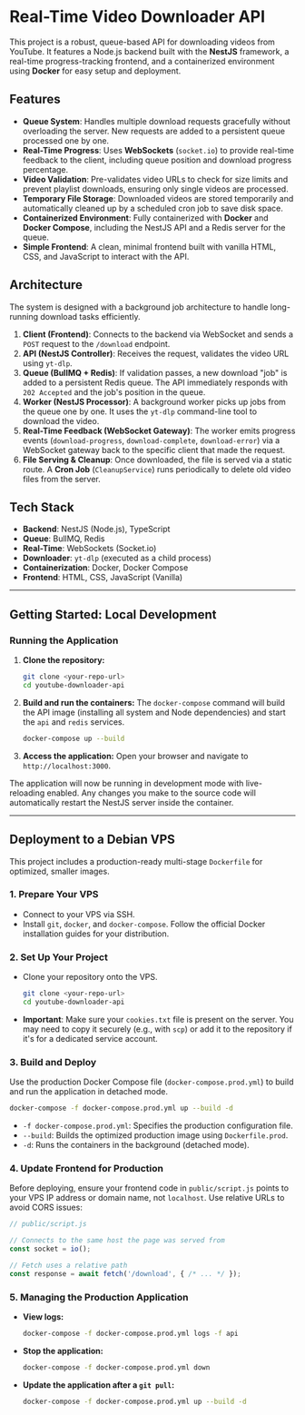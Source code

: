 # Real-Time Video Downloader API

This project is a robust, queue-based API for downloading videos from YouTube. It features a Node.js backend built with the **NestJS** framework, a real-time progress-tracking frontend, and a containerized environment using **Docker** for easy setup and deployment.

## Features

- **Queue System**: Handles multiple download requests gracefully without overloading the server. New requests are added to a persistent queue processed one by one.
- **Real-Time Progress**: Uses **WebSockets** (`socket.io`) to provide real-time feedback to the client, including queue position and download progress percentage.
- **Video Validation**: Pre-validates video URLs to check for size limits and prevent playlist downloads, ensuring only single videos are processed.
- **Temporary File Storage**: Downloaded videos are stored temporarily and automatically cleaned up by a scheduled cron job to save disk space.
- **Containerized Environment**: Fully containerized with **Docker** and **Docker Compose**, including the NestJS API and a Redis server for the queue.
- **Simple Frontend**: A clean, minimal frontend built with vanilla HTML, CSS, and JavaScript to interact with the API.

## Architecture

The system is designed with a background job architecture to handle long-running download tasks efficiently.

1.  **Client (Frontend)**: Connects to the backend via WebSocket and sends a `POST` request to the `/download` endpoint.
2.  **API (NestJS Controller)**: Receives the request, validates the video URL using `yt-dlp`.
3.  **Queue (BullMQ + Redis)**: If validation passes, a new download "job" is added to a persistent Redis queue. The API immediately responds with `202 Accepted` and the job's position in the queue.
4.  **Worker (NestJS Processor)**: A background worker picks up jobs from the queue one by one. It uses the `yt-dlp` command-line tool to download the video.
5.  **Real-Time Feedback (WebSocket Gateway)**: The worker emits progress events (`download-progress`, `download-complete`, `download-error`) via a WebSocket gateway back to the specific client that made the request.
6.  **File Serving & Cleanup**: Once downloaded, the file is served via a static route. A **Cron Job** (`CleanupService`) runs periodically to delete old video files from the server.

 <!-- You can create and add a diagram link here if you want -->

## Tech Stack

- **Backend**: NestJS (Node.js), TypeScript
- **Queue**: BullMQ, Redis
- **Real-Time**: WebSockets (Socket.io)
- **Downloader**: `yt-dlp` (executed as a child process)
- **Containerization**: Docker, Docker Compose
- **Frontend**: HTML, CSS, JavaScript (Vanilla)

---

## Getting Started: Local Development

### Running the Application

1.  **Clone the repository:**
    ```bash
    git clone <your-repo-url>
    cd youtube-downloader-api
    ```

2.  **Build and run the containers:**
    The `docker-compose` command will build the API image (installing all system and Node dependencies) and start the `api` and `redis` services.
    ```bash
    docker-compose up --build
    ```

3.  **Access the application:**
    Open your browser and navigate to `http://localhost:3000`.

The application will now be running in development mode with live-reloading enabled. Any changes you make to the source code will automatically restart the NestJS server inside the container.

---

## Deployment to a Debian VPS

This project includes a production-ready multi-stage `Dockerfile` for optimized, smaller images.

### 1. Prepare Your VPS

- Connect to your VPS via SSH.
- Install `git`, `docker`, and `docker-compose`. Follow the official Docker installation guides for your distribution.

### 2. Set Up Your Project

- Clone your repository onto the VPS.
    ```bash
    git clone <your-repo-url>
    cd youtube-downloader-api
    ```
- **Important**: Make sure your `cookies.txt` file is present on the server. You may need to copy it securely (e.g., with `scp`) or add it to the repository if it's for a dedicated service account.

### 3. Build and Deploy

Use the production Docker Compose file (`docker-compose.prod.yml`) to build and run the application in detached mode.

```bash
docker-compose -f docker-compose.prod.yml up --build -d
```

- `-f docker-compose.prod.yml`: Specifies the production configuration file.
- `--build`: Builds the optimized production image using `Dockerfile.prod`.
- `-d`: Runs the containers in the background (detached mode).

### 4. Update Frontend for Production

Before deploying, ensure your frontend code in `public/script.js` points to your VPS IP address or domain name, not `localhost`. Use relative URLs to avoid CORS issues:

```javascript
// public/script.js

// Connects to the same host the page was served from
const socket = io(); 

// Fetch uses a relative path
const response = await fetch('/download', { /* ... */ });
```

### 5. Managing the Production Application

- **View logs:**
  ```bash
  docker-compose -f docker-compose.prod.yml logs -f api
  ```
- **Stop the application:**
  ```bash
  docker-compose -f docker-compose.prod.yml down
  ```
- **Update the application after a `git pull`:**
  ```bash
  docker-compose -f docker-compose.prod.yml up --build -d
  ```

